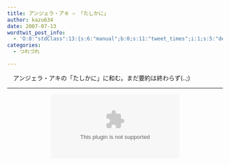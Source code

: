 ```yaml
---
title: アンジェラ・アキ – 「たしかに」
author: kazu634
date: 2007-07-13
wordtwit_post_info:
  - 'O:8:"stdClass":13:{s:6:"manual";b:0;s:11:"tweet_times";i:1;s:5:"delay";i:0;s:7:"enabled";i:1;s:10:"separation";s:2:"60";s:7:"version";s:3:"3.7";s:14:"tweet_template";b:0;s:6:"status";i:2;s:6:"result";a:0:{}s:13:"tweet_counter";i:2;s:13:"tweet_log_ids";a:1:{i:0;i:3047;}s:9:"hash_tags";a:0:{}s:8:"accounts";a:1:{i:0;s:7:"kazu634";}}'
categories:
  - つれづれ

---
```

<div class="section">
<p>
    　アンジェラ・アキの「たしかに」に和む。まだ要約は終わらず(..;)
</p>
  
<hr />
  
<center>
<object height=&#8221;350&#8243; width=&#8221;425&#8243;><param name=&#8221;movie&#8221; value=&#8221;http://www.youtube.com/v/b84sGuIpnKI&#8221;><param name=&#8221;wmode&#8221; value=&#8221;transparent&#8221;><embed src=&#8221;http://www.youtube.com/v/b84sGuIpnKI&#8221; type=&#8221;application/x-shockwave-flash&#8221; wmode=&#8221;transparent&#8221; height=&#8221;350&#8243; width=&#8221;425&#8243;></object>
</center>
</div>
